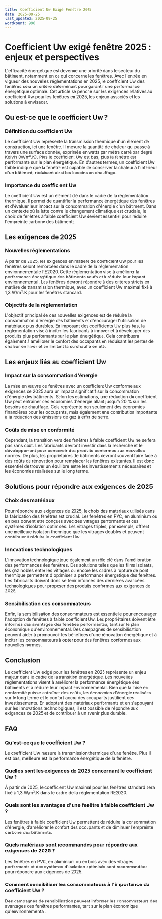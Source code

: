 ```yaml
---
title: Coefficient Uw Exigé Fenêtre 2025
date: 2025-09-25
last_updated: 2025-09-25
wordcount: 996
---
```


# Coefficient Uw exigé fenêtre 2025 : enjeux et perspectives

L'efficacité énergétique est devenue une priorité dans le secteur du bâtiment, notamment en ce qui concerne les fenêtres. Avec l'entrée en vigueur des nouvelles réglementations en 2025, le coefficient Uw des fenêtres sera un critère déterminant pour garantir une performance énergétique optimale. Cet article se penche sur les exigences relatives au coefficient Uw pour les fenêtres en 2025, les enjeux associés et les solutions à envisager.

## Qu'est-ce que le coefficient Uw ?

### Définition du coefficient Uw

Le coefficient Uw représente la transmission thermique d'un élément de construction, ici une fenêtre. Il mesure la quantité de chaleur qui passe à travers une surface donnée, exprimée en watts par mètre carré par degré Kelvin (W/m².K). Plus le coefficient Uw est bas, plus la fenêtre est performante sur le plan énergétique. En d'autres termes, un coefficient Uw faible indique que la fenêtre est capable de conserver la chaleur à l'intérieur d'un bâtiment, réduisant ainsi les besoins en chauffage.

### Importance du coefficient Uw

Le coefficient Uw est un élément clé dans le cadre de la réglementation thermique. Il permet de quantifier la performance énergétique des fenêtres et d'évaluer leur impact sur la consommation d'énergie d'un bâtiment. Dans un contexte où la lutte contre le changement climatique est cruciale, le choix de fenêtres à faible coefficient Uw devient essentiel pour réduire l'empreinte carbone des bâtiments.

## Les exigences de 2025

### Nouvelles réglementations

À partir de 2025, les exigences en matière de coefficient Uw pour les fenêtres seront renforcées dans le cadre de la réglementation environnementale RE2020. Cette réglementation vise à améliorer la performance énergétique des bâtiments neufs et à réduire leur impact environnemental. Les fenêtres devront répondre à des critères stricts en matière de transmission thermique, avec un coefficient Uw maximal fixé à 1,3 W/m².K pour les fenêtres standard.

### Objectifs de la réglementation

L'objectif principal de ces nouvelles exigences est de réduire la consommation d'énergie des bâtiments et d'encourager l'utilisation de matériaux plus durables. En imposant des coefficients Uw plus bas, la réglementation vise à inciter les fabricants à innover et à développer des produits plus performants sur le plan énergétique. Cela contribuera également à améliorer le confort des occupants en réduisant les pertes de chaleur en hiver et en limitant la surchauffe en été.

## Les enjeux liés au coefficient Uw

### Impact sur la consommation d'énergie

La mise en œuvre de fenêtres avec un coefficient Uw conforme aux exigences de 2025 aura un impact significatif sur la consommation d'énergie des bâtiments. Selon les estimations, une réduction du coefficient Uw peut entraîner des économies d'énergie allant jusqu'à 20 % sur les besoins de chauffage. Cela représente non seulement des économies financières pour les occupants, mais également une contribution importante à la réduction des émissions de gaz à effet de serre.

### Coûts de mise en conformité

Cependant, la transition vers des fenêtres à faible coefficient Uw ne se fera pas sans coût. Les fabricants devront investir dans la recherche et le développement pour concevoir des produits conformes aux nouvelles normes. De plus, les propriétaires de bâtiments devront souvent faire face à des coûts de rénovation pour remplacer les fenêtres existantes. Il est donc essentiel de trouver un équilibre entre les investissements nécessaires et les économies réalisées sur le long terme.

## Solutions pour répondre aux exigences de 2025

### Choix des matériaux

Pour répondre aux exigences de 2025, le choix des matériaux utilisés dans la fabrication des fenêtres est crucial. Les fenêtres en PVC, en aluminium ou en bois doivent être conçues avec des vitrages performants et des systèmes d'isolation optimisés. Les vitrages triples, par exemple, offrent une meilleure isolation thermique que les vitrages doubles et peuvent contribuer à réduire le coefficient Uw.

### Innovations technologiques

L'innovation technologique joue également un rôle clé dans l'amélioration des performances des fenêtres. Des solutions telles que les films isolants, les gaz nobles entre les vitrages ou encore les cadres à rupture de pont thermique permettent d'optimiser la performance énergétique des fenêtres. Les fabricants doivent donc se tenir informés des dernières avancées technologiques pour proposer des produits conformes aux exigences de 2025.

### Sensibilisation des consommateurs

Enfin, la sensibilisation des consommateurs est essentielle pour encourager l'adoption de fenêtres à faible coefficient Uw. Les propriétaires doivent être informés des avantages des fenêtres performantes, tant sur le plan économique qu'environnemental. Des campagnes de sensibilisation peuvent aider à promouvoir les bénéfices d'une rénovation énergétique et à inciter les consommateurs à opter pour des fenêtres conformes aux nouvelles normes.

## Conclusion

Le coefficient Uw exigé pour les fenêtres en 2025 représente un enjeu majeur dans le cadre de la transition énergétique. Les nouvelles réglementations visent à améliorer la performance énergétique des bâtiments et à réduire leur impact environnemental. Bien que la mise en conformité puisse entraîner des coûts, les économies d'énergie réalisées sur le long terme et le confort accru des occupants justifient ces investissements. En adoptant des matériaux performants et en s'appuyant sur les innovations technologiques, il est possible de répondre aux exigences de 2025 et de contribuer à un avenir plus durable.

## FAQ

### Qu'est-ce que le coefficient Uw ?

Le coefficient Uw mesure la transmission thermique d'une fenêtre. Plus il est bas, meilleure est la performance énergétique de la fenêtre.

### Quelles sont les exigences de 2025 concernant le coefficient Uw ?

À partir de 2025, le coefficient Uw maximal pour les fenêtres standard sera fixé à 1,3 W/m².K dans le cadre de la réglementation RE2020.

### Quels sont les avantages d'une fenêtre à faible coefficient Uw ?

Les fenêtres à faible coefficient Uw permettent de réduire la consommation d'énergie, d'améliorer le confort des occupants et de diminuer l'empreinte carbone des bâtiments.

### Quels matériaux sont recommandés pour répondre aux exigences de 2025 ?

Les fenêtres en PVC, en aluminium ou en bois avec des vitrages performants et des systèmes d'isolation optimisés sont recommandées pour répondre aux exigences de 2025.

### Comment sensibiliser les consommateurs à l'importance du coefficient Uw ?

Des campagnes de sensibilisation peuvent informer les consommateurs des avantages des fenêtres performantes, tant sur le plan économique qu'environnemental.